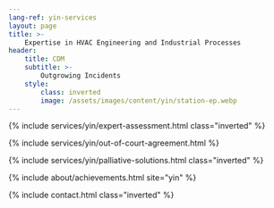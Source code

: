 ```yaml
---
lang-ref: yin-services
layout: page
title: >-
    Expertise in HVAC Engineering and Industrial Processes
header:
    title: CDM
    subtitle: >-
        Outgrowing Incidents
    style:
        class: inverted
        image: /assets/images/content/yin/station-ep.webp
---
```


{% include services/yin/expert-assessment.html class="inverted" %}

{% include services/yin/out-of-court-agreement.html %}

{% include services/yin/palliative-solutions.html class="inverted" %}

{% include about/achievements.html site="yin" %}

{% include contact.html class="inverted" %}
